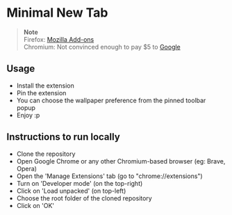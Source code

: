 # Minimal New Tab

> **Note**  
> Firefox: [Mozilla Add-ons](https://addons.mozilla.org/en-US/firefox/addon/minimal-new-tab/?utm_source=addons.mozilla.org&utm_medium=referral&utm_content=search)  
> Chromium: Not convinced enough to pay $5 to [Google](https://chrome.google.com/webstore/devconsole/register?hl=en "I'm poor")  

## Usage

- Install the extension
- Pin the extension
- You can choose the wallpaper preference from the pinned toolbar popup
- Enjoy :p

## Instructions to run locally

- Clone the repository
- Open Google Chrome or any other Chromium-based browser (eg: Brave, Opera)
- Open the 'Manage Extensions' tab (go to "chrome://extensions")
- Turn on 'Developer mode' (on the top-right)
- Click on 'Load unpacked' (on top-left)
- Choose the root folder of the cloned repository
- Click on 'OK'
